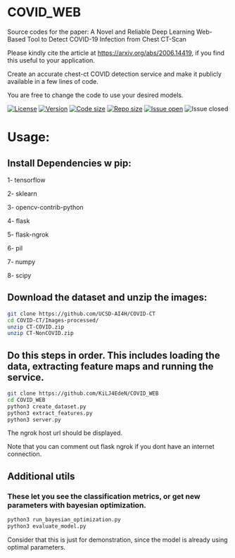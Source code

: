 # COVID_WEB

Source codes for the paper: 
A Novel and Reliable Deep Learning Web-Based Tool to Detect COVID-19 Infection from Chest CT-Scan

Please kindly cite the article at https://arxiv.org/abs/2006.14419, if you find this useful to your application.

Create an accurate chest-ct COVID detection service and make it publicly available in a few lines of code.

You are free to change the code to use your desired models.


[![License](https://img.shields.io/github/license/KiLJ4EdeN/Realtime_FacialRecognition)](https://img.shields.io/github/license/KiLJ4EdeN/COVID_WEB) [![Version](https://img.shields.io/github/v/tag/KiLJ4EdeN/COVID_WEB)](https://img.shields.io/github/v/tag/KiLJ4EdeN/COVID_WEB) [![Code size](https://img.shields.io/github/languages/code-size/KiLJ4EdeN/COVID_WEB)](https://img.shields.io/github/languages/code-size/KiLJ4EdeN/COVID_WEB) [![Repo size](https://img.shields.io/github/repo-size/KiLJ4EdeN/COVID_WEB)](https://img.shields.io/github/repo-size/KiLJ4EdeN/COVID_WEB) [![Issue open](https://img.shields.io/github/issues/KiLJ4EdeN/COVID_WEB)](https://img.shields.io/github/issues/KiLJ4EdeN/COVID_WEB)
![Issue closed](https://img.shields.io/github/issues-closed/KiLJ4EdeN/COVID_WEB)


# Usage:
## Install Dependencies w pip:

1- tensorflow

2- sklearn

3- opencv-contrib-python

4- flask

5- flask-ngrok

6- pil

7- numpy

8- scipy

## Download the dataset and unzip the images:
```bash
git clone https://github.com/UCSD-AI4H/COVID-CT
cd COVID-CT/Images-processed/
unzip CT-COVID.zip
unzip CT-NonCOVID.zip
```


## Do this steps in order. This includes loading the data, extracting feature maps and running the service.

```bash
git clone https://github.com/KiLJ4EdeN/COVID_WEB
cd COVID_WEB
python3 create_dataset.py
python3 extract_features.py
python3 server.py
```
The ngrok host url should be displayed.

Note that you can comment out flask ngrok if you dont have an internet connection.


## Additional utils
### These let you see the classification metrics, or get new parameters with bayesian optimization.
```bash
python3 run_bayesian_optimization.py
python3 evaluate_model.py
```
Consider that this is just for demonstration, since the model is already using optimal parameters.
